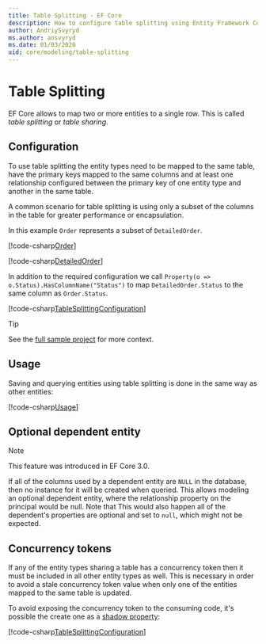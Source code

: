 ```yaml
---
title: Table Splitting - EF Core
description: How to configure table splitting using Entity Framework Core
author: AndriySvyryd
ms.author: ansvyryd
ms.date: 01/03/2020
uid: core/modeling/table-splitting
---
```

# Table Splitting

EF Core allows to map two or more entities to a single row. This is called _table splitting_ or _table sharing_.

## Configuration

To use table splitting the entity types need to be mapped to the same table, have the primary keys mapped to the same columns and at least one relationship configured between the primary key of one entity type and another in the same table.

A common scenario for table splitting is using only a subset of the columns in the table for greater performance or encapsulation.

In this example `Order` represents a subset of `DetailedOrder`.

[!code-csharp[Order](../../../samples/core/Modeling/TableSplitting/Order.cs?name=Order)]

[!code-csharp[DetailedOrder](../../../samples/core/Modeling/TableSplitting/DetailedOrder.cs?name=DetailedOrder)]

In addition to the required configuration we call `Property(o => o.Status).HasColumnName("Status")` to map `DetailedOrder.Status` to the same column as `Order.Status`.

[!code-csharp[TableSplittingConfiguration](../../../samples/core/Modeling/TableSplitting/TableSplittingContext.cs?name=TableSplitting)]

> [!TIP]
> See the [full sample project](https://github.com/aspnet/EntityFramework.Docs/tree/master/samples/core/Modeling/TableSplitting) for more context.

## Usage

Saving and querying entities using table splitting is done in the same way as other entities:

[!code-csharp[Usage](../../../samples/core/Modeling/TableSplitting/Program.cs?name=Usage)]

## Optional dependent entity

> [!NOTE]
> This feature was introduced in EF Core 3.0.

If all of the columns used by a dependent entity are `NULL` in the database, then no instance for it will be created when queried. This allows modeling an optional dependent entity, where the relationship property on the principal would be null. Note that This would also happen all of the dependent's properties are optional and set to `null`, which might not be expected.

## Concurrency tokens

If any of the entity types sharing a table has a concurrency token then it must be included in all other entity types as well. This is necessary in order to avoid a stale concurrency token value when only one of the entities mapped to the same table is updated.

To avoid exposing the concurrency token to the consuming code, it's possible the create one as a [shadow property](xref:core/modeling/shadow-properties):

[!code-csharp[TableSplittingConfiguration](../../../samples/core/Modeling/TableSplitting/TableSplittingContext.cs?name=ConcurrencyToken&highlight=2)]
